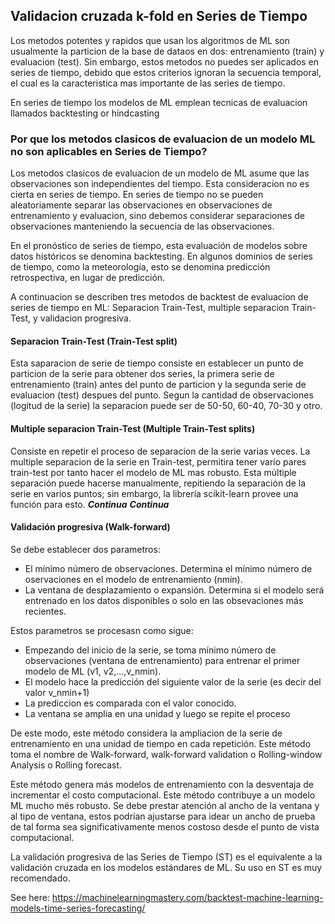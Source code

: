 ## Validacion cruzada k-fold en Series de Tiempo
Los metodos potentes y rapidos que usan los algoritmos de ML son usualmente la particion de la base de dataos en dos: entrenamiento (train) y evaluacion (test). Sin embargo, estos metodos no puedes ser aplicados en series de tiempo, debido que estos criterios ignoran la secuencia temporal, el cual es la caracteristica mas importante de las series de tiempo.

En series de tiempo los modelos de ML emplean tecnicas de evaluacion llamados backtesting or hindcasting

### Por que los metodos clasicos de evaluacion de un modelo ML no son aplicables en Series de Tiempo?
Los metodos clasicos de evaluacion de un modelo de ML asume que las observaciones son independientes del tiempo. Esta consideracion no es cierta en series de tiempo.
En series de tiempo no se pueden aleatoriamente separar las observaciones en observaciones de entrenamiento y evaluacion, sino debemos considerar separaciones de observaciones manteniendo la secuencia de las observaciones.

En el pronóstico de series de tiempo, esta evaluación de modelos sobre datos históricos se denomina backtesting. En algunos dominios de series de tiempo, como la meteorología, esto se denomina predicción retrospectiva, en lugar de predicción.

A continuacion se describen tres metodos de backtest de evaluacion de series de tiempo en ML: Separacion Train-Test, multiple separacion Train-Test, y validacion progresiva.
#### Separacion Train-Test (Train-Test split)
Esta saparacion de serie de tiempo consiste en establecer un punto de particion de la serie para obtener dos series, la primera serie de entrenamiento (train) antes del punto de particion y la segunda serie de evaluacion (test) despues del punto. Segun la cantidad de observaciones (logitud de la serie) la separacion puede ser de 50-50, 60-40, 70-30 y otro.
#### Multiple separacion Train-Test (Multiple Train-Test splits)
Consiste en repetir el proceso de separacion de la serie varias veces. La multiple separacion de la serie en Train-test, permitira tener vario pares train-test por tanto hacer el modelo de ML mas robusto.
Esta múltiple separación puede hacerse manualmente, repitiendo la separación de la serie en varios puntos; sin embargo, la librería scikit-learn provee una función para esto.
___Continua___
***Continua***

#### Validación progresiva (Walk-forward)
Se debe establecer dos parametros:
- El mínimo número de observaciones. Determina el mínimo número de oservaciones en el modelo de entrenamiento (nmin).
- La ventana de desplazamiento o expansión. Determina si el modelo será entrenado en los datos disponibles o solo en las obsevaciones más recientes.

Estos parametros se procesasn como sigue:
- Empezando del inicio de la serie, se toma mínimo número de observaciones (ventana de entrenamiento) para entrenar el primer modelo de ML (v1, v2,...,v_nmin).
- El modelo hace la predicción del siguiente valor de la serie (es decir del valor v_nmin+1)
- La prediccion es comparada con el valor conocido.
- La ventana se amplia en una unidad y luego se repite el proceso

De este modo, este método considera la ampliacion de la serie de entrenamiento en una unidad de tiempo en cada repetición. Este método toma el nombre de Walk-forward, walk-forward validation o Rolling-window Analysis o Rolling forecast.

Este método genera más modelos de entrenamiento con la desventaja de incrementar el costo computacional. Este método contribuye a un modelo ML mucho més robusto. Se debe prestar atención al ancho de la ventana y al tipo de ventana, estos podrían ajustarse para idear un ancho de prueba de tal forma sea significativamente menos costoso desde el punto de vista computacional.

La validación progresiva de las Series de Tiempo (ST) es el equivalente a la validación cruzada en los modelos estándares de ML. Su uso en ST es muy recomendado.

See here:
https://machinelearningmastery.com/backtest-machine-learning-models-time-series-forecasting/









